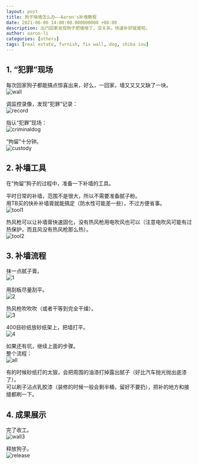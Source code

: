 ```yaml
---
layout: post
title: 狗子啃墙怎么办——Aaron's补墙教程
date: 2021-06-06 14:00:00.000000000 +08:00
description: 出门回家发现狗子把墙啃了，没关系，快速补好就是啦。
author: aaron-li
categories: [others]
tags: [real estate, furnish, fix wall, dog, shiba inu] 
---
```


## 1. “犯罪”现场

每次回家狗子都能搞点惊喜出来，好么，一回家，墙又又又又缺了一块。  
![wall](/assets/img/posts/2021-06-06-fix-wall/wall.jpg)

调监控录像，发现“犯罪”记录：  
![record](/assets/img/posts/2021-06-06-fix-wall/record.gif)

指认“犯罪”现场：  
![criminaldog](/assets/img/posts/2021-06-06-fix-wall/criminaldog.jpg)

“拘留”十分钟。  
![custody](/assets/img/posts/2021-06-06-fix-wall/custody.jpg)

## 2. 补墙工具

在“拘留”狗子的过程中，准备一下补墙的工具。  

平时日常的补墙，范围不是很大，所以不需要准备腻子粉。  
用TB买的快补补墙膏就能搞定（防水性可能差一些），不过方便省事。  
![tool1](/assets/img/posts/2021-06-06-fix-wall/tool1.jpg)

热风枪可以让补墙膏快速固化，没有热风枪用电吹风也可以（注意电吹风可能有过热保护，而且风没有热风枪那么热）。  
![tool2](/assets/img/posts/2021-06-06-fix-wall/tool2.jpg)


## 3. 补墙流程

抹一点腻子膏。  
![1](/assets/img/posts/2021-06-06-fix-wall/1.gif)

用刮板尽量刮平。  
![2](/assets/img/posts/2021-06-06-fix-wall/2.gif)

热风枪吹吹吹（或者干等到完全干燥）。  
![3](/assets/img/posts/2021-06-06-fix-wall/3.gif)

400目砂纸放砂纸架上，把墙打平。  
![4](/assets/img/posts/2021-06-06-fix-wall/4.gif)

如果还有坑，继续上面的步骤。  
整个流程：  
![all](/assets/img/posts/2021-06-06-fix-wall/all.gif)

有的时候砂纸打的太狠，会把周围的油漆打掉露出腻子（好比汽车抛光抛出底漆了）。  
可以刷子沾点乳胶漆（装修的时候一般会剩半桶，留好不要扔），把补的地方和接缝都刷一下。  

## 4. 成果展示

完了收工。  
![wall3](/assets/img/posts/2021-06-06-fix-wall/wall3.jpg)

释放狗子。  
![release](/assets/img/posts/2021-06-06-fix-wall/release.jpg)
